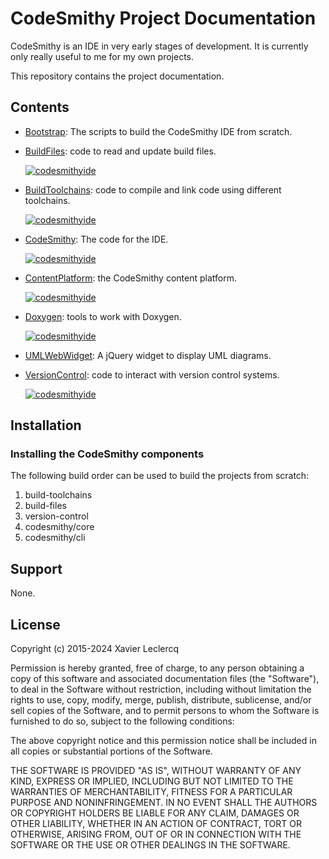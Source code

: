 # CodeSmithy Project Documentation

CodeSmithy is an IDE in very early stages of development. It is currently
only really useful to me for my own projects.

This repository contains the project documentation.


## Contents

- [Bootstrap](https://github.com/codesmithyide/Bootstrap): The scripts to build the CodeSmithy IDE from scratch.

- [BuildFiles](https://github.com/codesmithyide/build-files): code to read and update build files.

  [![codesmithyide](https://circleci.com/gh/codesmithyide/build-files.svg?style=shield)](https://circleci.com/gh/codesmithyide/build-files)

- [BuildToolchains](https://github.com/codesmithyide/build-toolchains): code to compile and link code using different toolchains.

  [![codesmithyide](https://circleci.com/gh/codesmithyide/build-toolchains.svg?style=shield)](https://circleci.com/gh/codesmithyide/build-toolchains)

- [CodeSmithy](https://github.com/codesmithyide/codesmithy): The code for the IDE.

  [![codesmithyide](https://circleci.com/gh/codesmithyide/codesmithy.svg?style=shield)](https://circleci.com/gh/codesmithyide/codesmithy)

- [ContentPlatform](https://github.com/codesmithyide/content-platform): the CodeSmithy content platform.

  [![codesmithyide](https://circleci.com/gh/codesmithyide/content-platform.svg?style=shield)](https://circleci.com/gh/codesmithyide/content-platform)

- [Doxygen](https://github.com/codesmithyide/doxygen): tools to work with Doxygen.

  [![codesmithyide](https://circleci.com/gh/codesmithyide/doxygen.svg?style=shield)](https://circleci.com/gh/codesmithyide/doxygen)

- [UMLWebWidget](https://github.com/codesmithyide/UMLWebWidget): A jQuery widget to display UML diagrams.

- [VersionControl](https://github.com/codesmithyide/version-control): code to interact with version control systems.

  [![codesmithyide](https://circleci.com/gh/codesmithyide/version-control.svg?style=shield)](https://circleci.com/gh/codesmithyide/version-control)


## Installation

### Installing the CodeSmithy components

The following build order can be used to build the projects from scratch:

1. build-toolchains
1. build-files
1. version-control
1. codesmithy/core
1. codesmithy/cli


## Support

None.


## License

Copyright (c) 2015-2024 Xavier Leclercq

Permission is hereby granted, free of charge, to any person obtaining a
copy of this software and associated documentation files (the "Software"),
to deal in the Software without restriction, including without limitation
the rights to use, copy, modify, merge, publish, distribute, sublicense,
and/or sell copies of the Software, and to permit persons to whom the
Software is furnished to do so, subject to the following conditions:

The above copyright notice and this permission notice shall be included in
all copies or substantial portions of the Software.

THE SOFTWARE IS PROVIDED "AS IS", WITHOUT WARRANTY OF ANY KIND, EXPRESS OR
IMPLIED, INCLUDING BUT NOT LIMITED TO THE WARRANTIES OF MERCHANTABILITY,
FITNESS FOR A PARTICULAR PURPOSE AND NONINFRINGEMENT. IN NO EVENT SHALL
THE AUTHORS OR COPYRIGHT HOLDERS BE LIABLE FOR ANY CLAIM, DAMAGES OR OTHER
LIABILITY, WHETHER IN AN ACTION OF CONTRACT, TORT OR OTHERWISE, ARISING
FROM, OUT OF OR IN CONNECTION WITH THE SOFTWARE OR THE USE OR OTHER DEALINGS
IN THE SOFTWARE.
